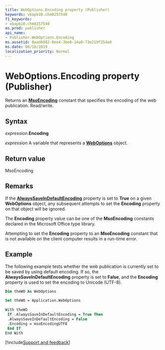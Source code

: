 ```yaml
---
title: WebOptions.Encoding property (Publisher)
keywords: vbapb10.chm8257540
f1_keywords:
- vbapb10.chm8257540
ms.prod: publisher
api_name:
- Publisher.WebOptions.Encoding
ms.assetid: 0aad6082-0ee4-3be0-14a0-73e219f254a0
ms.date: 06/18/2019
localization_priority: Normal
---
```



# WebOptions.Encoding property (Publisher)

Returns an **[MsoEncoding](Office.MsoEncoding.md)** constant that specifies the encoding of the web publication. Read/write.


## Syntax

_expression_.**Encoding**

_expression_ A variable that represents a **[WebOptions](Publisher.WebOptions.md)** object.


## Return value

MsoEncoding


## Remarks

If the **[AlwaysSaveInDefaultEncoding](Publisher.WebOptions.AlwaysSaveInDefaultEncoding.md)** property is set to **True** on a given **WebOptions** object, any subsequent attempts to set the **Encoding** property on that object will be ignored.

The **Encoding** property value can be one of the **MsoEncoding** constants declared in the Microsoft Office type library.

Attempting to set the **Encoding** property to an **MsoEncoding** constant that is not available on the client computer results in a run-time error.

## Example

The following example tests whether the web publication is currently set to be saved by using default encoding. If so, the **AlwaysSaveInDefaultEncoding** property is set to **False**, and the **Encoding** property is used to set the encoding to Unicode (UTF-8).

```vb
Dim theWO As WebOptions 
 
Set theWO = Application.WebOptions 
 
With theWO 
 If .AlwaysSaveInDefaultEncoding = True Then 
 .AlwaysSaveInDefaultEncoding = False 
 .Encoding = msoEncodingUTF8 
 End If 
End With
```

[!include[Support and feedback](~/includes/feedback-boilerplate.md)]